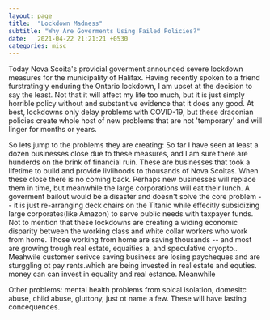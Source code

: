 ```yaml
---
layout: page
title:  "Lockdown Madness"
subtitle: "Why Are Goverments Using Failed Policies?"
date:   2021-04-22 21:21:21 +0530
categories: misc
---
```


Today Nova Scoita's provicial goverment announced severe lockdown measures for the municipality of Halifax. Having recently spoken to a friend furstratingly enduring the Ontario lockdown, I am upset at the decision to say the least. Not that it will affect my life too much, but it is just simply horrible policy without and substantive evidence that it does any good. At best, lockdowns only delay problems with COVID-19, but these draconian policies create whole host of new problems that are not 'temporary' and will linger for months or years.

So lets jump to the problems they are creating: So far I have seen at least a dozen businesses close due to these measures, and I am sure there are hunderds on the brink of financial ruin. These are businesses that took a lifetime to build and provide livlihoods to thousands of Nova Scoitas. When these close there is no coming back. Perhaps new businesses will replace them in time, but meanwhile the large corporations will eat their lunch. A goverment bailout would be a disaster and doesn't solve the core problem -- it is just re-arranging deck chairs on the Titanic while effecitly subsidizing large corporates(like Amazon) to serve public needs with taxpayer funds. Not to mention that these lockdowns are creating a widing economic disparity between the working class and white collar workers who work from home. Those working from home are saving thousands -- and most are growing trough real estate, equaities a, and speculative cryopto.. Meahwile customer serivce saving business are losing paycheques and are sturggling ot pay rents.which are being invested in real estate and equties. money can can invest in equality and real estance. Meanwhile 

Other problems: mental health problems from soical isolation, domesitc abuse, child abuse, gluttony, just ot name a few. These will have lasting concequences. 
